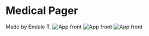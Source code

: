 # Medical Pager

Made by Endale T.
![App front](/Medical1)
![App front](/Medical2)
![App front](/Medical3)
